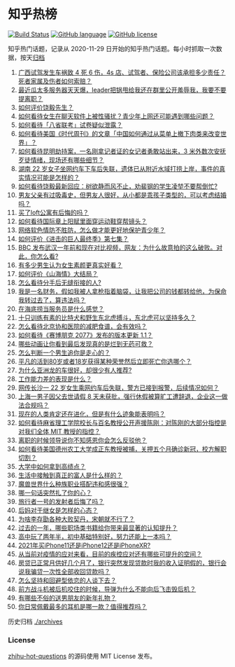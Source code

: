 # 知乎热榜
[![Build Status](https://github.com/ToWeLong/zhihu-hot-questions/workflows/CI/badge.svg)](https://github.com/ToWeLong/zhihu-hot-questions/actions)
[![GitHub language](https://img.shields.io/badge/language-golang-orange.svg)](https://golang.org/)
[![GitHub license](https://img.shields.io/github/license/ToWeLong/zhihu-hot-questions)](https://github.com/ToWeLong/zhihu-hot-questions/blob/main/LICENSE)

知乎热门话题，记录从 2020-11-29 日开始的知乎热门话题。每小时抓取一次数据，按天[归档](./archives)

<!-- BEGIN -->

1. [广西试驾发生车祸致 4 死 6 伤，4s 店、试驾者、保险公司该承担多少责任？死者家属及伤者如何索赔？](https://www.zhihu.com/question/440955191)
1. [最近瓜太多服务器天天爆，leader把锅甩给我还在群里公开羞辱我，我要不要提离职？](https://www.zhihu.com/question/440814594)
1. [如何评价饶毅先生？](https://www.zhihu.com/question/440614545)
1. [如何看待女生在聊天软件上被性骚扰？青少年上网还可能遇到哪些问题？](https://www.zhihu.com/question/440958027)
1. [如何看待「八省联考」试卷疑似泄露？](https://www.zhihu.com/question/440837838)
1. [如何看待美国《时代周刊》的文章「中国如何通过从菜单上撤下肉类来改变世界」？](https://www.zhihu.com/question/440832450)
1. [如何看待昆明劫持案，一名刚拿记者证的女记者勇敢站出来，3 米外数次安抚歹徒情绪，现场还有哪些细节？](https://www.zhihu.com/question/440760904)
1. [湖南 22 岁女子坐网约车下车后失联，遗体已从附近水域打捞上岸，事件的真实情况可能是怎样的？](https://www.zhihu.com/question/441051026)
1. [如何看待饶毅最新回应：树欲静而风不止，劝裴钢的学生凌堃不要帮倒忙?](https://www.zhihu.com/question/440973780)
1. [男友父亲有过吸毒史，但男友人很好，从小都是乖孩子类型的，可以考虑结婚吗？](https://www.zhihu.com/question/63864273)
1. [买了loft公寓有后悔的吗？](https://www.zhihu.com/question/305616998)
1. [如何看待国际章上阳赋里面穿运动鞋穿帮镜头？](https://www.zhihu.com/question/440278109)
1. [网络软色情防不胜防，怎么做才能更好地保护青少年？](https://www.zhihu.com/question/440682621)
1. [如何评价《进击的巨人最终季》第七集？](https://www.zhihu.com/question/441020246)
1. [BBC 发布武汉一年前和现在对比视频，网友：为什么故意拍的这么破败。对此，你怎么看?](https://www.zhihu.com/question/440241502)
1. [有多少男生认为女生素颜更真实好看？](https://www.zhihu.com/question/355265359)
1. [如何评价《山海情》大结局？](https://www.zhihu.com/question/440866398)
1. [怎么看待分手后无缝衔接的人?](https://www.zhihu.com/question/314506102)
1. [我是一名财务，假如我被人拿枪指着脑袋，让我把公司的钱都转给他，为保命我转过去了，算违法吗？](https://www.zhihu.com/question/440627820)
1. [在海底捞当服务员是什么感觉？](https://www.zhihu.com/question/374985467)
1. [十只训练有素的比特犬和野生东北虎搏斗，东北虎可以坚持多久？](https://www.zhihu.com/question/440430411)
1. [怎么看待北京协和医院的减肥食谱，会有效吗？](https://www.zhihu.com/question/435499783)
1. [如何看待《赛博朋克 2077》发布的版本更新 1.1？](https://www.zhihu.com/question/440734089)
1. [哪些动画让你看到最后发现真的是烂到无药可救？](https://www.zhihu.com/question/437447428)
1. [怎么判断一个男生追你是走心的？](https://www.zhihu.com/question/307685355)
1. [平凡的活到80岁或者18岁获得某种荣誉然后立即死亡你选哪个？](https://www.zhihu.com/question/440661043)
1. [为什么亚洲龙的车很好，却很少有人推荐?](https://www.zhihu.com/question/428132982)
1. [工作能力差的表现是什么？](https://www.zhihu.com/question/272082217)
1. [网传长沙一 22 岁女生乘网约车后失联，警方已接到报警，后续情况如何？](https://www.zhihu.com/question/440812590)
1. [上海一男子因父去世请假 8 天未获批，强行休假被算旷工遭辞退，企业这一做法合规吗？](https://www.zhihu.com/question/440932864)
1. [现在的人类肯定还在进化，但是有什么迹象能表明吗？](https://www.zhihu.com/question/440336198)
1. [如何看待麻省理工学院校长与百名教授公开声援陈刚：对陈刚的大部分指控是对我们全体 MIT 教授的指控？](https://www.zhihu.com/question/440811638)
1. [离职的时候领导说你不知感恩你会怎么反驳他？](https://www.zhihu.com/question/439912923)
1. [如何看待美国德州农工大学成正东教授被捕，关押五个月确诊新冠，校方解职切割？](https://www.zhihu.com/question/440946248)
1. [大学中如何拿到高绩点？](https://www.zhihu.com/question/40645474)
1. [生活中接触到真正的富人是什么样的？](https://www.zhihu.com/question/437416966)
1. [魔兽世界什么种族职业搭配违和感很强？](https://www.zhihu.com/question/440474957)
1. [哪一句话突然扎了你的心？](https://www.zhihu.com/question/439857438)
1. [旅行者一号的发射者后悔了吗？](https://www.zhihu.com/question/279545408)
1. [后妈对于继女是怎样的心态？](https://www.zhihu.com/question/40375214)
1. [为啥李存勖各种大败契丹，宋朝就不行了？](https://www.zhihu.com/question/310713882)
1. [过去的一年，哪些职场类书籍给你带来最显著的认知提升？](https://www.zhihu.com/question/438838401)
1. [高中玩了两年半，初中基础特别好，努力还能上一本吗？](https://www.zhihu.com/question/440534587)
1. [2021年买iPhone11还是iPhone12还是iPhoneXR?](https://www.zhihu.com/question/439493182)
1. [从当前对疫情的应对来看，目前的疾控应对还有哪些可提升的空间？](https://www.zhihu.com/question/432793247)
1. [房贷已正常月供好几个月了，银行突然发现贷款时我的收入证明假的，银行会说我骗贷一次性全部收回贷款吗？](https://www.zhihu.com/question/439954077)
1. [怎么坚持和回避型依恋的人谈下去？](https://www.zhihu.com/question/430164822)
1. [前方战斗机被后机咬住的时候，导弹为什么不能向后飞击毁后机？](https://www.zhihu.com/question/440057766)
1. [有哪些不俗的送男朋友的新年礼物？](https://www.zhihu.com/question/264876497)
1. [你日常佩戴最多的耳机是哪一款？值得推荐吗？](https://www.zhihu.com/question/347362134)

<!-- END -->

历史归档 [./archives](./archives)


### License
[zhihu-hot-questions](https://github.com/towelong/zhihu-hot-questions) 的源码使用 MIT License 发布。